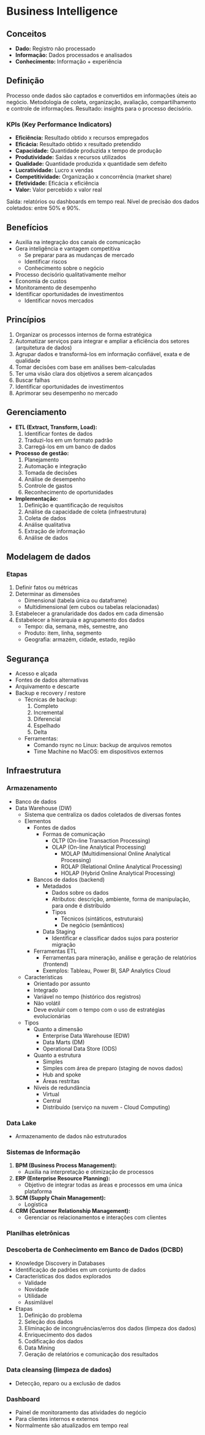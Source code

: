 # Business Intelligence

## Conceitos

- **Dado:** Registro não processado
- **Informação:** Dados processados e analisados
- **Conhecimento:** Informação + experiência

## Definição

Processo onde dados são captados e convertidos em informações úteis ao negócio. Metodologia de coleta, organização, avaliação, compartilhamento e controle de informações. Resultado: insights para o processo decisório.

### KPIs (Key Performance Indicators)

- **Eficiência:** Resultado obtido x recursos empregados
- **Eficácia:** Resultado obtido x resultado pretendido
- **Capacidade:** Quantidade produzida x tempo de produção
- **Produtividade:** Saídas x recursos utilizados
- **Qualidade:** Quantidade produzida x quantidade sem defeito
- **Lucratividade:** Lucro x vendas
- **Competitividade:** Organização x concorrência (market share)
- **Efetividade:** Eficácia x eficiência
- **Valor:** Valor percebido x valor real

Saída: relatórios ou dashboards em tempo real. Nível de precisão dos dados coletados: entre 50% e 90%.

## Benefícios

- Auxilia na integração dos canais de comunicação
- Gera inteligência e vantagem competitiva
  - Se preparar para as mudanças de mercado
  - Identificar riscos
  - Conhecimento sobre o negócio
- Processo decisório qualitativamente melhor
- Economia de custos
- Monitoramento de desempenho
- Identificar oportunidades de investimentos
  - Identificar novos mercados

## Princípios

1. Organizar os processos internos de forma estratégica
2. Automatizar serviços para integrar e ampliar a eficiência dos setores (arquitetura de dados)
3. Agrupar dados e transformá-los em informação confiável, exata e de qualidade
4. Tomar decisões com base em análises bem-calculadas
5. Ter uma visão clara dos objetivos a serem alcançados
6. Buscar falhas
7. Identificar oportunidades de investimentos
8. Aprimorar seu desempenho no mercado

## Gerenciamento

- **ETL (Extract, Transform, Load):**
  1. Identificar fontes de dados
  2. Traduzi-los em um formato padrão
  3. Carregá-los em um banco de dados
- **Processo de gestão:**
  1. Planejamento
  2. Automação e integração
  3. Tomada de decisões
  4. Análise de desempenho
  5. Controle de gastos
  6. Reconhecimento de oportunidades
- **Implementação:**
  1. Definição e quantificação de requisitos
  2. Análise da capacidade de coleta (infraestrutura)
  3. Coleta de dados
  4. Análise qualitativa
  5. Extração de informação
  6. Análise de dados

## Modelagem de dados

### Etapas

1. Definir fatos ou métricas
2. Determinar as dimensões
   - Dimensional (tabela única ou dataframe)
   - Multidimensional (em cubos ou tabelas relacionadas)
3. Estabelecer a granularidade dos dados em cada dimensão
4. Estabelecer a hierarquia e agrupamento dos dados
   - Tempo: dia, semana, mês, semestre, ano
   - Produto: item, linha, segmento
   - Geografia: armazém, cidade, estado, região

## Segurança

- Acesso e alçada
- Fontes de dados alternativas
- Arquivamento e descarte
- Backup e recovery / restore
  - Técnicas de backup:
    1. Completo
    2. Incremental
    3. Diferencial
    4. Espelhado
    5. Delta
  - Ferramentas:
    - Comando rsync no Linux: backup de arquivos remotos
    - Time Machine no MacOS: em dispositivos externos

## Infraestrutura

### Armazenamento

- Banco de dados
- Data Warehouse (DW)
  - Sistema que centraliza os dados coletados de diversas fontes
  - Elementos
    - Fontes de dados
      - Formas de comunicação
        - OLTP (On-line Transaction Processing)
        - OLAP (On-line Analytical Processing)
          - MOLAP (Multidimensional Online Analytical Processing)
          - ROLAP (Relational Online Analytical Processing)
          - HOLAP (Hybrid Online Analytical Processing)
    - Bancos de dados (backend)
      - Metadados
        - Dados sobre os dados
        - Atributos: descrição, ambiente, forma de manipulação, para onde é distribuído
        - Tipos
          - Técnicos (sintáticos, estruturais)
          - De negócio (semânticos)
      - Data Staging
        - Identificar e classificar dados sujos para posterior migração
    - Ferramentas ETL
      - Ferramentas para mineração, análise e geração de relatórios (frontend)
      - Exemplos: Tableau, Power BI, SAP Analytics Cloud
  - Características
    - Orientado por assunto
    - Integrado
    - Variável no tempo (histórico dos registros)
    - Não volátil
    - Deve evoluir com o tempo com o uso de estratégias evolucionárias
  - Tipos
    - Quanto a dimensão
      - Enterprise Data Warehouse (EDW)
      - Data Marts (DM)
      - Operational Data Store (ODS)
    - Quanto a estrutura
      - Simples
      - Simples com área de preparo (staging de novos dados)
      - Hub and spoke
      - Áreas restritas
    - Níveis de redundância
      - Virtual
      - Central
      - Distribuído (serviço na nuvem - Cloud Computing)

### Data Lake

- Armazenamento de dados não estruturados

### Sistemas de Informação

1. **BPM (Business Process Management):**
   - Auxilia na interpretação e otimização de processos
2. **ERP (Enterprise Resource Planning):**
   - Objetivo de integrar todas as áreas e processos em uma única plataforma
3. **SCM (Supply Chain Management):**
   - Logística
4. **CRM (Customer Relationship Management):**
   - Gerenciar os relacionamentos e interações com clientes

### Planilhas eletrônicas

### Descoberta de Conhecimento em Banco de Dados (DCBD)

- Knowledge Discovery in Databases
- Identificação de padrões em um conjunto de dados
- Características dos dados explorados
  - Validade
  - Novidade
  - Utilidade
  - Assimilável
- Etapas
  1. Definição do problema
  2. Seleção dos dados
  3. Eliminação de incongruências/erros dos dados (limpeza dos dados)
  4. Enriquecimento dos dados
  5. Codificação dos dados
  6. Data Mining
  7. Geração de relatórios e comunicação dos resultados

### Data cleansing (limpeza de dados)

- Detecção, reparo ou a exclusão de dados

### Dashboard

- Painel de monitoramento das atividades do negócio
- Para clientes internos e externos
- Normalmente são atualizados em tempo real
